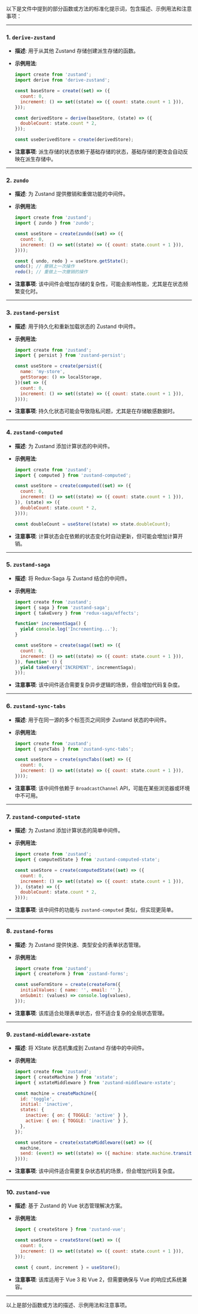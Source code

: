 以下是文件中提到的部分函数或方法的标准化提示词，包含描述、示例用法和注意事项：

---

### 1. **`derive-zustand`**

- **描述**: 用于从其他 Zustand 存储创建派生存储的函数。
- **示例用法**:

  ```javascript
  import create from 'zustand';
  import derive from 'derive-zustand';

  const baseStore = create((set) => ({
    count: 0,
    increment: () => set((state) => ({ count: state.count + 1 })),
  }));

  const derivedStore = derive(baseStore, (state) => ({
    doubleCount: state.count * 2,
  }));

  const useDerivedStore = create(derivedStore);
  ```

- **注意事项**: 派生存储的状态依赖于基础存储的状态，基础存储的更改会自动反映在派生存储中。

---

### 2. **`zundo`**

- **描述**: 为 Zustand 提供撤销和重做功能的中间件。
- **示例用法**:

  ```javascript
  import create from 'zustand';
  import { zundo } from 'zundo';

  const useStore = create(zundo((set) => ({
    count: 0,
    increment: () => set((state) => ({ count: state.count + 1 })),
  })));

  const { undo, redo } = useStore.getState();
  undo(); // 撤销上一次操作
  redo(); // 重做上一次撤销的操作
  ```

- **注意事项**: 该中间件会增加存储的复杂性，可能会影响性能，尤其是在状态频繁变化时。

---

### 3. **`zustand-persist`**

- **描述**: 用于持久化和重新加载状态的 Zustand 中间件。
- **示例用法**:

  ```javascript
  import create from 'zustand';
  import { persist } from 'zustand-persist';

  const useStore = create(persist({
    name: 'my-store',
    getStorage: () => localStorage,
  })(set => ({
    count: 0,
    increment: () => set((state) => ({ count: state.count + 1 })),
  })));
  ```

- **注意事项**: 持久化状态可能会导致隐私问题，尤其是在存储敏感数据时。

---

### 4. **`zustand-computed`**

- **描述**: 为 Zustand 添加计算状态的中间件。
- **示例用法**:

  ```javascript
  import create from 'zustand';
  import { computed } from 'zustand-computed';

  const useStore = create(computed((set) => ({
    count: 0,
    increment: () => set((state) => ({ count: state.count + 1 })),
  }), (state) => ({
    doubleCount: state.count * 2,
  })));

  const doubleCount = useStore((state) => state.doubleCount);
  ```

- **注意事项**: 计算状态会在依赖的状态变化时自动更新，但可能会增加计算开销。

---

### 5. **`zustand-saga`**

- **描述**: 将 Redux-Saga 与 Zustand 结合的中间件。
- **示例用法**:

  ```javascript
  import create from 'zustand';
  import { saga } from 'zustand-saga';
  import { takeEvery } from 'redux-saga/effects';

  function* incrementSaga() {
    yield console.log('Incrementing...');
  }

  const useStore = create(saga((set) => ({
    count: 0,
    increment: () => set((state) => ({ count: state.count + 1 })),
  }), function* () {
    yield takeEvery('INCREMENT', incrementSaga);
  }));
  ```

- **注意事项**: 该中间件适合需要复杂异步逻辑的场景，但会增加代码复杂度。

---

### 6. **`zustand-sync-tabs`**

- **描述**: 用于在同一源的多个标签页之间同步 Zustand 状态的中间件。
- **示例用法**:

  ```javascript
  import create from 'zustand';
  import { syncTabs } from 'zustand-sync-tabs';

  const useStore = create(syncTabs((set) => ({
    count: 0,
    increment: () => set((state) => ({ count: state.count + 1 })),
  })));
  ```

- **注意事项**: 该中间件依赖于 `BroadcastChannel` API，可能在某些浏览器或环境中不可用。

---

### 7. **`zustand-computed-state`**

- **描述**: 为 Zustand 添加计算状态的简单中间件。
- **示例用法**:

  ```javascript
  import create from 'zustand';
  import { computedState } from 'zustand-computed-state';

  const useStore = create(computedState((set) => ({
    count: 0,
    increment: () => set((state) => ({ count: state.count + 1 })),
  }), (state) => ({
    doubleCount: state.count * 2,
  })));
  ```

- **注意事项**: 该中间件的功能与 `zustand-computed` 类似，但实现更简单。

---

### 8. **`zustand-forms`**

- **描述**: 为 Zustand 提供快速、类型安全的表单状态管理。
- **示例用法**:

  ```javascript
  import create from 'zustand';
  import { createForm } from 'zustand-forms';

  const useFormStore = create(createForm({
    initialValues: { name: '', email: '' },
    onSubmit: (values) => console.log(values),
  }));
  ```

- **注意事项**: 该库适合处理表单状态，但不适合复杂的全局状态管理。

---

### 9. **`zustand-middleware-xstate`**

- **描述**: 将 XState 状态机集成到 Zustand 存储中的中间件。
- **示例用法**:

  ```javascript
  import create from 'zustand';
  import { createMachine } from 'xstate';
  import { xstateMiddleware } from 'zustand-middleware-xstate';

  const machine = createMachine({
    id: 'toggle',
    initial: 'inactive',
    states: {
      inactive: { on: { TOGGLE: 'active' } },
      active: { on: { TOGGLE: 'inactive' } },
    },
  });

  const useStore = create(xstateMiddleware((set) => ({
    machine,
    send: (event) => set((state) => ({ machine: state.machine.transition(event) })),
  })));
  ```

- **注意事项**: 该中间件适合需要复杂状态机的场景，但会增加代码复杂度。

---

### 10. **`zustand-vue`**

- **描述**: 基于 Zustand 的 Vue 状态管理解决方案。
- **示例用法**:

  ```javascript
  import { createStore } from 'zustand-vue';

  const useStore = createStore((set) => ({
    count: 0,
    increment: () => set((state) => ({ count: state.count + 1 })),
  }));

  const { count, increment } = useStore();
  ```

- **注意事项**: 该库适用于 Vue 3 和 Vue 2，但需要确保与 Vue 的响应式系统兼容。

---

以上是部分函数或方法的描述、示例用法和注意事项。
